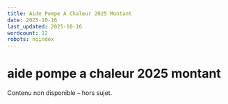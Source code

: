 ```yaml
---
title: Aide Pompe A Chaleur 2025 Montant
date: 2025-10-16
last_updated: 2025-10-16
wordcount: 12
robots: noindex
---
```


# aide pompe a chaleur 2025 montant

Contenu non disponible – hors sujet.